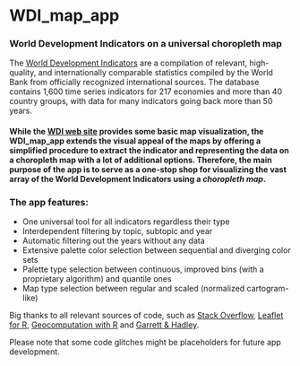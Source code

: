 # WDI_map_app

### World Development Indicators on a universal choropleth map

The [World Development Indicators](http://datatopics.worldbank.org/world-development-indicators/) are a compilation of relevant, high-quality, and internationally comparable statistics compiled by the World Bank from officially recognized international sources. The database contains 1,600 time series indicators for 217 economies and more than 40 country groups, with data for many indicators going back more than 50 years.

#### While the [WDI web site](https://data.worldbank.org/indicator) provides some basic map visualization, the WDI_map_app extends the visual appeal of the maps by offering a simplified procedure to extract the indicator and representing the data on a choropleth map with a lot of additional options. Therefore, the main purpose of the app is to serve as a one-stop shop for visualizing the vast array of the World Development Indicators using a *choropleth map*. 

### The app features:
*	One universal tool for all indicators regardless their type
*	Interdependent filtering by topic, subtopic and year
*	Automatic filtering out the years without any data
*	Extensive palette color selection between sequential and diverging color sets
*	Palette type selection between continuous, improved bins (with a proprietary algorithm) and quantile ones
*	Map type selection between regular and scaled (normalized cartogram-like)

Big thanks to all relevant sources of code, such as [Stack Overflow](https://stackoverflow.com/), [Leaflet for R](https://rstudio.github.io/leaflet/),  [Geocomputation with R](https://geocompr.robinlovelace.net/adv-map.html) and [Garrett & Hadley](https://r4ds.had.co.nz/).

Please note that some code glitches might be placeholders for future app development.
